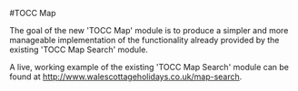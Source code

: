 #TOCC Map

The goal of the new 'TOCC Map' module is to produce a simpler and more 
manageable implementation of the functionality already provided by the 
existing 'TOCC Map Search' module.

A live, working example of the existing 'TOCC Map Search' module can be
found at http://www.walescottageholidays.co.uk/map-search.

